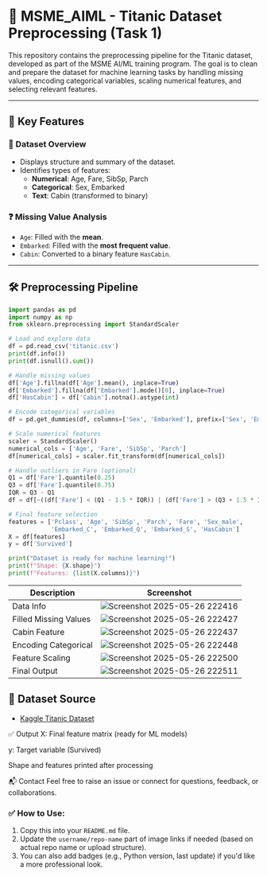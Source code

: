 # 🚢 MSME_AIML - Titanic Dataset Preprocessing (Task 1)

This repository contains the preprocessing pipeline for the Titanic dataset, developed as part of the MSME AI/ML training program. The goal is to clean and prepare the dataset for machine learning tasks by handling missing values, encoding categorical variables, scaling numerical features, and selecting relevant features.

---

## 📌 Key Features

### 🧾 Dataset Overview
- Displays structure and summary of the dataset.
- Identifies types of features:
  - **Numerical**: Age, Fare, SibSp, Parch
  - **Categorical**: Sex, Embarked
  - **Text**: Cabin (transformed to binary)

### ❓ Missing Value Analysis
- `Age`: Filled with the **mean**.
- `Embarked`: Filled with the **most frequent value**.
- `Cabin`: Converted to a binary feature `HasCabin`.

---

## 🛠️ Preprocessing Pipeline

```python
import pandas as pd
import numpy as np
from sklearn.preprocessing import StandardScaler

# Load and explore data
df = pd.read_csv('titanic.csv')
print(df.info())
print(df.isnull().sum())

# Handle missing values
df['Age'].fillna(df['Age'].mean(), inplace=True)
df['Embarked'].fillna(df['Embarked'].mode()[0], inplace=True)
df['HasCabin'] = df['Cabin'].notna().astype(int)

# Encode categorical variables
df = pd.get_dummies(df, columns=['Sex', 'Embarked'], prefix=['Sex', 'Embarked'])

# Scale numerical features
scaler = StandardScaler()
numerical_cols = ['Age', 'Fare', 'SibSp', 'Parch']
df[numerical_cols] = scaler.fit_transform(df[numerical_cols])

# Handle outliers in Fare (optional)
Q1 = df['Fare'].quantile(0.25)
Q3 = df['Fare'].quantile(0.75)
IQR = Q3 - Q1
df = df[~((df['Fare'] < (Q1 - 1.5 * IQR)) | (df['Fare'] > (Q3 + 1.5 * IQR)))]

# Final feature selection
features = ['Pclass', 'Age', 'SibSp', 'Parch', 'Fare', 'Sex_male',
            'Embarked_C', 'Embarked_Q', 'Embarked_S', 'HasCabin']
X = df[features]
y = df['Survived']

print("Dataset is ready for machine learning!")
print(f"Shape: {X.shape}")
print(f"Features: {list(X.columns)}")
```




| Description           | Screenshot                                                                                       |
| --------------------- | ------------------------------------------------------------------------------------------------ |
| Data Info             | ![Screenshot 2025-05-26 222416](https://github.com/user-attachments/assets/de1fac12-31c0-4d61-b1ef-3abf0fc8bb19)|
| Filled Missing Values | ![Screenshot 2025-05-26 222427](https://github.com/user-attachments/assets/fcd91866-80c1-4a97-93fc-b2d1f07cb88f)|
| Cabin Feature         | ![Screenshot 2025-05-26 222437](https://github.com/user-attachments/assets/8c43a357-4df8-462d-a3d3-ff32b48f757a)|
| Encoding Categorical  |  ![Screenshot 2025-05-26 222448](https://github.com/user-attachments/assets/656e8560-bb26-45aa-b8a9-4742b3cdc8bb)|
| Feature Scaling       | ![Screenshot 2025-05-26 222500](https://github.com/user-attachments/assets/0636a68f-8552-4fcf-8075-24005b91f669)|
| Final Output          | ![Screenshot 2025-05-26 222511](https://github.com/user-attachments/assets/330a3a2e-ae3c-4ebe-8f3b-62f6759f9b20)|

## 📁 Dataset Source
- [Kaggle Titanic Dataset](https://www.kaggle.com/competitions/titanic/data)

✅ Output
X: Final feature matrix (ready for ML models)

y: Target variable (Survived)

Shape and features printed after processing



📬 Contact
Feel free to raise an issue or connect for questions, feedback, or collaborations.
### ✅ How to Use:
1. Copy this into your `README.md` file.
2. Update the `username/repo-name` part of image links if needed (based on actual repo name or upload structure).
3. You can also add badges (e.g., Python version, last update) if you'd like a more professional look.

 

